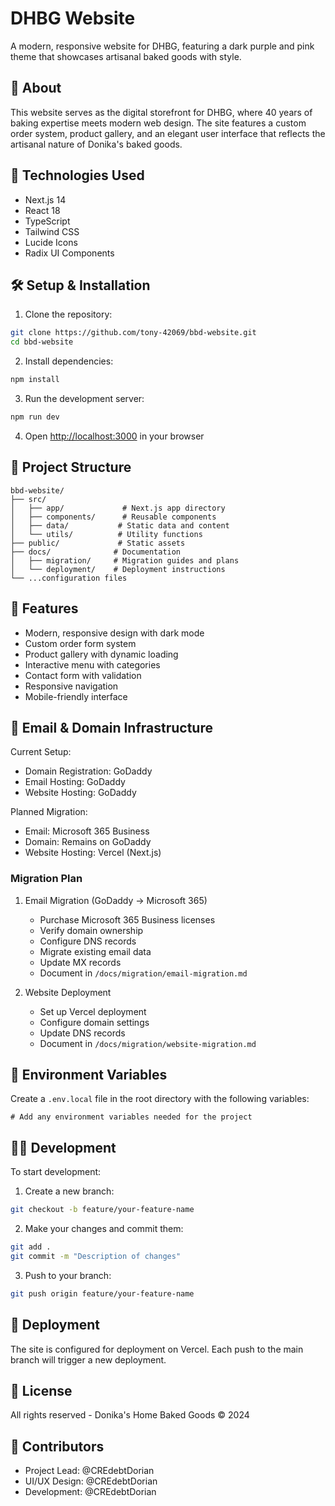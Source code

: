 # DHBG Website

A modern, responsive website for DHBG, featuring a dark purple and pink theme that showcases artisanal baked goods with style.

## 🍰 About

This website serves as the digital storefront for DHBG, where 40 years of baking expertise meets modern web design. The site features a custom order system, product gallery, and an elegant user interface that reflects the artisanal nature of Donika's baked goods.

## 🚀 Technologies Used

- Next.js 14
- React 18
- TypeScript
- Tailwind CSS
- Lucide Icons
- Radix UI Components

## 🛠️ Setup & Installation

1. Clone the repository:
```bash
git clone https://github.com/tony-42069/bbd-website.git
cd bbd-website
```

2. Install dependencies:
```bash
npm install
```

3. Run the development server:
```bash
npm run dev
```

4. Open [http://localhost:3000](http://localhost:3000) in your browser

## 📂 Project Structure

```
bbd-website/
├── src/
│   ├── app/             # Next.js app directory
│   ├── components/      # Reusable components
│   ├── data/           # Static data and content
│   └── utils/          # Utility functions
├── public/             # Static assets
├── docs/              # Documentation
│   ├── migration/     # Migration guides and plans
│   └── deployment/    # Deployment instructions
└── ...configuration files
```

## 🎨 Features

- Modern, responsive design with dark mode
- Custom order form system
- Product gallery with dynamic loading
- Interactive menu with categories
- Contact form with validation
- Responsive navigation
- Mobile-friendly interface

## 📧 Email & Domain Infrastructure

Current Setup:
- Domain Registration: GoDaddy
- Email Hosting: GoDaddy
- Website Hosting: GoDaddy

Planned Migration:
- Email: Microsoft 365 Business
- Domain: Remains on GoDaddy
- Website Hosting: Vercel (Next.js)

### Migration Plan

1. Email Migration (GoDaddy → Microsoft 365)
   - Purchase Microsoft 365 Business licenses
   - Verify domain ownership
   - Configure DNS records
   - Migrate existing email data
   - Update MX records
   - Document in `/docs/migration/email-migration.md`

2. Website Deployment
   - Set up Vercel deployment
   - Configure domain settings
   - Update DNS records
   - Document in `/docs/migration/website-migration.md`

## 🔐 Environment Variables

Create a `.env.local` file in the root directory with the following variables:
```env
# Add any environment variables needed for the project
```

## 👩‍💻 Development

To start development:

1. Create a new branch:
```bash
git checkout -b feature/your-feature-name
```

2. Make your changes and commit them:
```bash
git add .
git commit -m "Description of changes"
```

3. Push to your branch:
```bash
git push origin feature/your-feature-name
```

## 🚀 Deployment

The site is configured for deployment on Vercel. Each push to the main branch will trigger a new deployment.

## 📝 License

All rights reserved - Donika's Home Baked Goods © 2024

## 👥 Contributors

- Project Lead: @CREdebtDorian
- UI/UX Design: @CREdebtDorian
- Development: @CREdebtDorian

